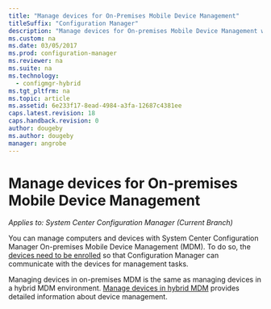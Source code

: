 ```yaml
---
title: "Manage devices for On-Premises Mobile Device Management"
titleSuffix: "Configuration Manager"
description: "Manage devices for On-premises Mobile Device Management with Configuration Manager."
ms.custom: na
ms.date: 03/05/2017
ms.prod: configuration-manager
ms.reviewer: na
ms.suite: na
ms.technology:
  - configmgr-hybrid
ms.tgt_pltfrm: na
ms.topic: article
ms.assetid: 6e233f17-8ead-4984-a3fa-12687c4381ee
caps.latest.revision: 18
caps.handback.revision: 0
author: dougeby
ms.author: dougeby
manager: angrobe
---
```

# Manage devices for On-premises Mobile Device Management

*Applies to: System Center Configuration Manager (Current Branch)*

You can manage computers and devices with System Center Configuration Manager On-premises Mobile Device Management (MDM). To do so, the [devices need to be enrolled](enroll-devices-on-premises-mdm.md) so that Configuration Manager can communicate with the devices for management tasks.

Managing devices in on-premises MDM is the same as managing devices in a hybrid MDM environment. [Manage devices in hybrid MDM](wipe-lock-reset-devices.md) provides detailed information about device management.
